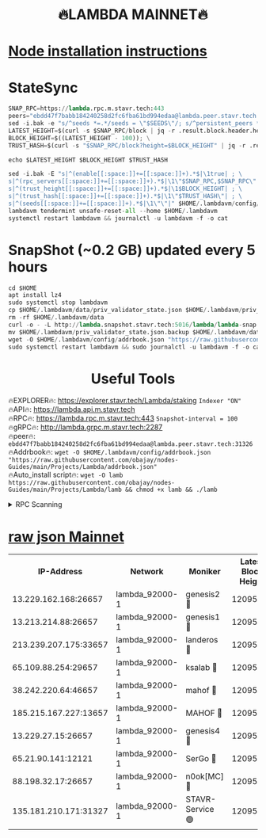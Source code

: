 <h1 align="center"> 🔥LAMBDA MAINNET🔥</h1>


[Node installation instructions](https://github.com/obajay/nodes-Guides/tree/main/Projects/Lambda)
=


# StateSync
```python
SNAP_RPC=https://lambda.rpc.m.stavr.tech:443
peers="ebdd47f7babb184240258d2fc6fba61bd994edaa@lambda.peer.stavr.tech:31326" 
sed -i.bak -e "s/^seeds *=.*/seeds = \"$SEEDS\"/; s/^persistent_peers *=.*/persistent_peers = \"$PEERS\"/" $HOME/.lambdavm/config/config.toml
LATEST_HEIGHT=$(curl -s $SNAP_RPC/block | jq -r .result.block.header.height); \
BLOCK_HEIGHT=$((LATEST_HEIGHT - 100)); \
TRUST_HASH=$(curl -s "$SNAP_RPC/block?height=$BLOCK_HEIGHT" | jq -r .result.block_id.hash)

echo $LATEST_HEIGHT $BLOCK_HEIGHT $TRUST_HASH

sed -i.bak -E "s|^(enable[[:space:]]+=[[:space:]]+).*$|\1true| ; \
s|^(rpc_servers[[:space:]]+=[[:space:]]+).*$|\1\"$SNAP_RPC,$SNAP_RPC\"| ; \
s|^(trust_height[[:space:]]+=[[:space:]]+).*$|\1$BLOCK_HEIGHT| ; \
s|^(trust_hash[[:space:]]+=[[:space:]]+).*$|\1\"$TRUST_HASH\"| ; \
s|^(seeds[[:space:]]+=[[:space:]]+).*$|\1\"\"|" $HOME/.lambdavm/config/config.toml
lambdavm tendermint unsafe-reset-all --home $HOME/.lambdavm
systemctl restart lambdavm && journalctl -u lambdavm -f -o cat

```
# SnapShot (~0.2 GB) updated every 5 hours
```python
cd $HOME
apt install lz4
sudo systemctl stop lambdavm
cp $HOME/.lambdavm/data/priv_validator_state.json $HOME/.lambdavm/priv_validator_state.json.backup
rm -rf $HOME/.lambdavm/data
curl -o - -L http://lambda.snapshot.stavr.tech:5016/lambda/lambda-snap.tar.lz4 | lz4 -c -d - | tar -x -C $HOME/.lambdavm --strip-components 2
mv $HOME/.lambdavm/priv_validator_state.json.backup $HOME/.lambdavm/data/priv_validator_state.json
wget -O $HOME/.lambdavm/config/addrbook.json "https://raw.githubusercontent.com/obajay/nodes-Guides/main/Projects/Lambda/addrbook.json"
sudo systemctl restart lambdavm && sudo journalctl -u lambdavm -f -o cat
```
 <h1 align="center"> Useful Tools</h1>

🔥EXPLORER🔥:      https://explorer.stavr.tech/Lambda/staking	        `Indexer "ON"` \
🔥API🔥: 			 		 https://lambda.api.m.stavr.tech \
🔥RPC🔥:           https://lambda.rpc.m.stavr.tech:443	              `Snapshot-interval = 100` \
🔥gRPC🔥:          http://lambda.grpc.m.stavr.tech:2287 \
🔥peer🔥:					 `ebdd47f7babb184240258d2fc6fba61bd994edaa@lambda.peer.stavr.tech:31326` \
🔥Addrbook🔥:    ```wget -O $HOME/.lambdavm/config/addrbook.json "https://raw.githubusercontent.com/obajay/nodes-Guides/main/Projects/Lambda/addrbook.json"``` \
🔥Auto_install script🔥: ```wget -O lamb https://raw.githubusercontent.com/obajay/nodes-Guides/main/Projects/Lambda/lamb && chmod +x lamb && ./lamb```


<details>
<summary>RPC Scanning</summary>

<h2 align="center"> We scan nodes in real time every 4 hours. And we provide the final result of RPC endpoints.
We cannot influence the operation of these nodes in any way. </h2>


```python
If Voting Power is higher than 0 --> then the Node is a validator of the network and may be subject to attack and be a potential threat to the chain.
```
```python
We marked such validators with a red symbol
```

</details>

[raw json Mainnet](https://rpc-check.lambm.stavr.tech/lambm/rpc-lambm-result.json)
=


<table><tr><th>IP-Address</th><th>Network</th><th>Moniker</th><th>Latest Block Height</th><th>Earliest Block Height</th><th>Catching Up</th><th>Tx Index</th><th>Voting Power</th><th>Scan Time</th></tr><tr><td>13.229.162.168:26657</td><td>lambda_92000-1</td><td>genesis2 🔴</td><td>12095437</td><td>1</td><td>False</td><td>on</td><td>15419054</td><td>2024-03-08T16:39:45.273224633UTC</td></tr><tr><td>13.213.214.88:26657</td><td>lambda_92000-1</td><td>genesis1 🔴</td><td>12095438</td><td>1</td><td>False</td><td>on</td><td>737835</td><td>2024-03-08T16:39:50.010993108UTC</td></tr><tr><td>213.239.207.175:33657</td><td>lambda_92000-1</td><td>landeros 🔴</td><td>12095435</td><td>8136001</td><td>False</td><td>off</td><td>1997063</td><td>2024-03-08T16:39:37.954550450UTC</td></tr><tr><td>65.109.88.254:29657</td><td>lambda_92000-1</td><td>ksalab 🔴</td><td>12095438</td><td>8715001</td><td>False</td><td>on</td><td>510465</td><td>2024-03-08T16:39:54.730982865UTC</td></tr><tr><td>38.242.220.64:46657</td><td>lambda_92000-1</td><td>mahof 🔴</td><td>12095440</td><td>10131001</td><td>False</td><td>off</td><td>770350</td><td>2024-03-08T16:39:59.441392835UTC</td></tr><tr><td>185.215.167.227:13657</td><td>lambda_92000-1</td><td>MAHOF 🔴</td><td>12095438</td><td>10134001</td><td>False</td><td>on</td><td>2051510</td><td>2024-03-08T16:39:48.799111068UTC</td></tr><tr><td>13.229.27.15:26657</td><td>lambda_92000-1</td><td>genesis4 🔴</td><td>12095438</td><td>11043001</td><td>False</td><td>on</td><td>9577262</td><td>2024-03-08T16:39:48.499293250UTC</td></tr><tr><td>65.21.90.141:12121</td><td>lambda_92000-1</td><td>SerGo 🔴</td><td>12095439</td><td>11995439</td><td>False</td><td>off</td><td>10618485</td><td>2024-03-08T16:39:59.150891220UTC</td></tr><tr><td>88.198.32.17:26657</td><td>lambda_92000-1</td><td>n0ok[MC] 🔴</td><td>12095440</td><td>11995440</td><td>False</td><td>off</td><td>1578630</td><td>2024-03-08T16:40:01.687944186UTC</td></tr><tr><td>135.181.210.171:31327</td><td>lambda_92000-1</td><td>STAVR-Service 🟢</td><td>12095438</td><td>12093501</td><td>False</td><td>on</td><td>0</td><td>2024-03-08T16:39:54.394047893UTC</td></tr></table>

